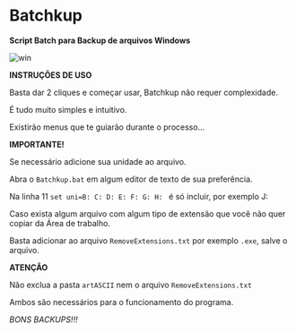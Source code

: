 # Batchkup
**Script Batch para Backup de arquivos Windows**

![win](https://github.com/Rodrigo-libc/Batchkup_v1.4/blob/main/artASCII/Batchkup.png?raw=true)

**INSTRUÇÕES DE USO**

Basta dar 2 cliques e começar usar, Batchkup não requer complexidade.

É tudo muito simples e intuitivo.

Existirão menus que te guiarão durante o processo...

**IMPORTANTE!**

Se necessário adicione sua unidade ao arquivo. 

Abra o `Batchkup.bat` em algum editor de texto de sua preferência.

Na linha 11 `set uni=B: C: D: E: F: G: H: ` é só incluir, por exemplo J:

Caso exista algum arquivo com algum tipo de extensão que você não quer copiar da Área de trabalho.

Basta adicionar ao arquivo `RemoveExtensions.txt` por exemplo `.exe`, salve o arquivo. 


**ATENÇÂO**

Não exclua a pasta `artASCII` nem o arquivo `RemoveExtensions.txt`

Ambos são necessários para o funcionamento do programa.

*BONS BACKUPS!!!*






